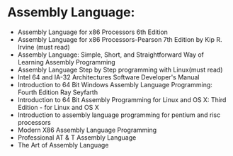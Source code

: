 # Assembly Language:
- Assembly Language for x86 Processors 6th Edition
- Assembly Language for x86 Processors-Pearson 7th Edition by Kip R. Irvine (must read)
- Assembly Language: Simple, Short, and Straightforward Way of Learning Assembly Programming
- Assembly Language Step by Step programming with Linux(must read)
- Intel 64 and IA-32 Architectures Software Developer's Manual
- Introduction to 64 Bit Windows Assembly Language Programming: Fourth Edition Ray Seyfarth
- Introduction to 64 Bit Assembly Programming for Linux and OS X: Third Edition - for Linux and OS X
- Introduction to assembly language programming for pentium and risc processors
- Modern X86 Assembly Language Programming
- Professional AT & T Assembly Language
- The Art of Assembly Language